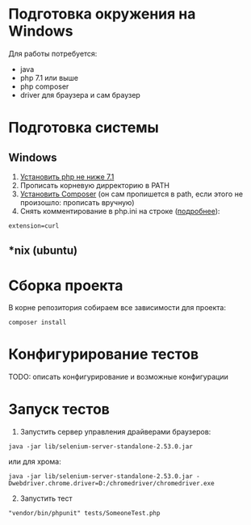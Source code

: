 # Подготовка окружения на Windows

Для работы потребуется: 
* java 
* php 7.1 или выше
* php composer
* driver для браузера и сам браузер

# Подготовка системы

## Windows
1. [Установить php не ниже 7.1](http://windows.php.net/download/)
2. Прописать корневую дирректорию в PATH
3. [Установить Composer](https://getcomposer.org/download/) (он сам пропишется в path, если этого не произошло: прописать вручную)
4. Снять комментирование в php.ini на строке ([подробнее](https://stackoverflow.com/questions/6382539/call-to-undefined-function-curl-init)):
```
extension=curl
```

## *nix (ubuntu)


# Сборка проекта

В корне репозитория собираем все зависимости для проекта: 
```
composer install
```

# Конфигурирование тестов

TODO: описать конфигурирование и возможные конфигурации

# Запуск тестов
1. Запустить сервер управления драйверами браузеров:
```
java -jar lib/selenium-server-standalone-2.53.0.jar
```
или для хрома:
```
java -jar lib/selenium-server-standalone-2.53.0.jar -Dwebdriver.chrome.driver=D:/chromedriver/chromedriver.exe
```

2. Запустить тест
```
"vendor/bin/phpunit" tests/SomeoneTest.php
```
